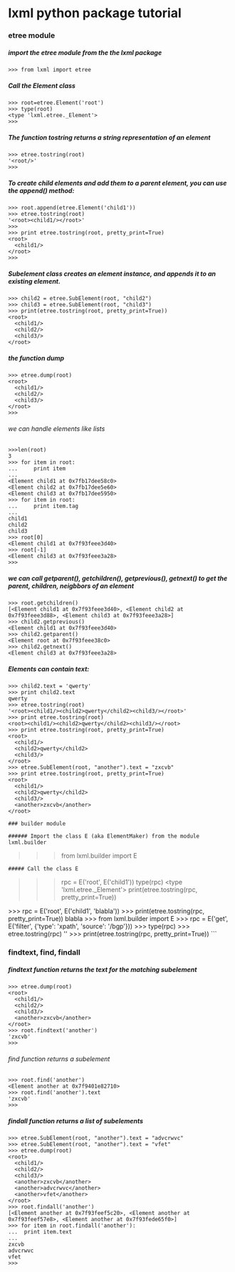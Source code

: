 # lxml python package tutorial

### etree module 

##### import the etree module from the the lxml package 
```
>>> from lxml import etree
```

##### Call the Element class
```
>>> root=etree.Element('root')
>>> type(root)
<type 'lxml.etree._Element'>
>>>
```

##### The function tostring returns a string representation of an element
```
>>> etree.tostring(root)
'<root/>'
>>>
```

##### To create child elements and add them to a parent element, you can use the append() method:
```
>>> root.append(etree.Element('child1'))
>>> etree.tostring(root)
'<root><child1/></root>'
>>>
>>> print etree.tostring(root, pretty_print=True)
<root>
  <child1/>
</root>
>>>
```

##### Subelement class creates an element instance, and appends it to an existing element.
```
>>> child2 = etree.SubElement(root, "child2")
>>> child3 = etree.SubElement(root, "child3")
>>> print(etree.tostring(root, pretty_print=True))
<root>
  <child1/>
  <child2/>
  <child3/>
</root>
```

##### the function dump  
```
>>> etree.dump(root)
<root>
  <child1/>
  <child2/>
  <child3/>
</root>
>>> 
```

###### we can handle elements like lists
```
>>>len(root)
3
>>> for item in root:
...     print item
... 
<Element child1 at 0x7fb17dee58c0>
<Element child2 at 0x7fb17dee5e60>
<Element child3 at 0x7fb17dee5950>
>>> for item in root:
...     print item.tag
... 
child1
child2
child3
>>> root[0]
<Element child1 at 0x7f93feee3d40>
>>> root[-1]
<Element child3 at 0x7f93feee3a28>
>>> 
```

##### we can call getparent(), getchildren(), getprevious(), getnext() to get the parent, children, neigbbors of an element
```
>>> root.getchildren()
[<Element child1 at 0x7f93feee3d40>, <Element child2 at 0x7f93feee3d88>, <Element child3 at 0x7f93feee3a28>]
>>> child2.getprevious()
<Element child1 at 0x7f93feee3d40>
>>> child2.getparent()
<Element root at 0x7f93feee38c0>
>>> child2.getnext()
<Element child3 at 0x7f93feee3a28>
```

##### Elements can contain text:
```
>>> child2.text = 'qwerty'
>>> print child2.text
qwerty
>>> etree.tostring(root)
'<root><child1/><child2>qwerty</child2><child3/></root>'
>>> print etree.tostring(root)
<root><child1/><child2>qwerty</child2><child3/></root>
>>> print etree.tostring(root, pretty_print=True)
<root>
  <child1/>
  <child2>qwerty</child2>
  <child3/>
</root>
>>> etree.SubElement(root, "another").text = "zxcvb"
>>> print etree.tostring(root, pretty_print=True)
<root>
  <child1/>
  <child2>qwerty</child2>
  <child3/>
  <another>zxcvb</another>
</root>

### builder module 

###### Import the class E (aka ElementMaker) from the module lxml.builder
```
>>> from lxml.builder import E
```
##### Call the class E 
```
>>> rpc = E('root', E('child1'))
>>> type(rpc)
<type 'lxml.etree._Element'>
>>> print(etree.tostring(rpc, pretty_print=True))
<root>
  <child1/>
</root>
>>> rpc = E('root', E('child1', 'blabla'))
>>> print(etree.tostring(rpc, pretty_print=True))
<root>
  <child1>blabla</child1>
</root>
>>> from lxml.builder import E
>>> rpc = E('get', E('filter', {'type': 'xpath', 'source': '/bgp'}))
>>> type(rpc)
<type 'lxml.etree._Element'>
>>> etree.tostring(rpc)
'<get><filter source="/bgp" type="xpath"/></get>'
>>> print(etree.tostring(rpc, pretty_print=True))
<get>
  <filter source="/bgp" type="xpath"/>
</get>
```

### findtext, find, findall 
##### findtext function returns the text for the matching subelement
```
>>> etree.dump(root)
<root>
  <child1/>
  <child2/>
  <child3/>
  <another>zxcvb</another>
</root>
>>> root.findtext('another')
'zxcvb'
>>> 
```
###### find function returns a subelement
```
>>> root.find('another')
<Element another at 0x7f9401e82710>
>>> root.find('another').text
'zxcvb'
>>> 
```

##### findall function returns a list of subelements
```
>>> etree.SubElement(root, "another").text = "advcrwvc"
>>> etree.SubElement(root, "another").text = "vfet"
>>> etree.dump(root)
<root>
  <child1/>
  <child2/>
  <child3/>
  <another>zxcvb</another>
  <another>advcrwvc</another>
  <another>vfet</another>
</root>
>>> root.findall('another')
[<Element another at 0x7f93feef5c20>, <Element another at 0x7f93feef57e8>, <Element another at 0x7f93fede65f0>]
>>> for item in root.findall('another'):
...  print item.text
... 
zxcvb
advcrwvc
vfet
>>>
```
